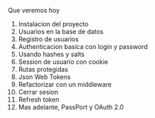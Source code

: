 Que veremos hoy

1. Instalacion del proyecto
2. Usuarios en la base de datos
3. Registro de usuarios
4. Authenticacion basica con login y password
5. Usando hashes y salts
6. Session de usuario con cookie
7. Rutas protegidas
7. Json Web Tokens
8. Refactorizar con un middleware
9. Cerrar sesion
11. Refresh token
11. Mas adelante, PassPort y OAuth 2.0
